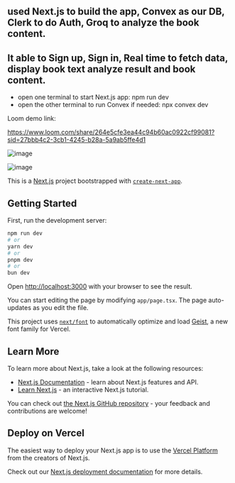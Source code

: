 ## used Next.js to build the app, Convex as our DB, Clerk to do Auth, Groq to analyze the book content.
## It able to Sign up, Sign in, Real time to fetch data, display book text analyze result and book content. 

- open one terminal to start Next.js app: npm run dev
- open the other terminal to run Convex if needed: npx convex dev
  
Loom demo link:

https://www.loom.com/share/264e5cfe3ea44c94b60ac0922cf99081?sid=27bbb4c2-3cb1-4245-b28a-5a9ab5ffe4d1







![image](https://github.com/user-attachments/assets/bea5a1a1-669c-49d3-ae7f-67995111bd1b)

![image](https://github.com/user-attachments/assets/14313ce6-2b52-4680-b7e9-a6e7851313b6)




This is a [Next.js](https://nextjs.org) project bootstrapped with [`create-next-app`](https://nextjs.org/docs/app/api-reference/cli/create-next-app).

## Getting Started

First, run the development server:

```bash
npm run dev
# or
yarn dev
# or
pnpm dev
# or
bun dev
```

Open [http://localhost:3000](http://localhost:3000) with your browser to see the result.

You can start editing the page by modifying `app/page.tsx`. The page auto-updates as you edit the file.

This project uses [`next/font`](https://nextjs.org/docs/app/building-your-application/optimizing/fonts) to automatically optimize and load [Geist](https://vercel.com/font), a new font family for Vercel.

## Learn More

To learn more about Next.js, take a look at the following resources:

- [Next.js Documentation](https://nextjs.org/docs) - learn about Next.js features and API.
- [Learn Next.js](https://nextjs.org/learn) - an interactive Next.js tutorial.

You can check out [the Next.js GitHub repository](https://github.com/vercel/next.js) - your feedback and contributions are welcome!

## Deploy on Vercel

The easiest way to deploy your Next.js app is to use the [Vercel Platform](https://vercel.com/new?utm_medium=default-template&filter=next.js&utm_source=create-next-app&utm_campaign=create-next-app-readme) from the creators of Next.js.

Check out our [Next.js deployment documentation](https://nextjs.org/docs/app/building-your-application/deploying) for more details.
